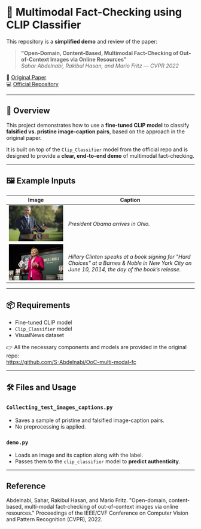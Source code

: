 # 🧠 Multimodal Fact-Checking using CLIP Classifier

This repository is a **simplified demo** and review of the paper:

> **"Open-Domain, Content-Based, Multimodal Fact-Checking of Out-of-Context Images via Online Resources"**  
> *Sahar Abdelnabi, Rakibul Hasan, and Mario Fritz — CVPR 2022*

📄 [Original Paper](https://openaccess.thecvf.com/content/CVPR2022/html/Abdelnabi_Open-Domain_Content-Based_Multi-Modal_Fact-Checking_of_Out-of-Context_Images_via_CVPR_2022_paper.html)  
💻 [Official Repository](https://github.com/S-Abdelnabi/OoC-multi-modal-fc)

---

## 🎯 Overview

This project demonstrates how to use a **fine-tuned CLIP model** to classify **falsified vs. pristine image-caption pairs**, based on the approach in the original paper.

It is built on top of the `Clip_Classifier` model from the official repo and is designed to provide a **clear, end-to-end demo** of multimodal fact-checking.

---

## 🖼️ Example Inputs

| Image | Caption |
|-------|---------|
| ![example image 1](0670_067.jpg) | *President Obama arrives in Ohio.* | Prediction: Falsified
| ![example image 2](0705_423.jpg) | *Hillary Clinton speaks at a book signing for "Hard Choices" at a Barnes & Noble in New York City on June 10, 2014, the day of the book’s release.* | Prediction: Pristine

---

## 📦 Requirements

- Fine-tuned CLIP model
- `Clip_Classifier` model
- VisualNews dataset

👉 All the necessary components and models are provided in the original repo:  
https://github.com/S-Abdelnabi/OoC-multi-modal-fc

---

## 🛠️ Files and Usage

### `Collecting_test_images_captions.py`

- Saves a sample of pristine and falsified image-caption pairs.
- No preprocessing is applied.

### `demo.py`

- Loads an image and its caption along with the label.
- Passes them to the `clip_classifier` model to **predict authenticity**.

---

## Reference

Abdelnabi, Sahar, Rakibul Hasan, and Mario Fritz.
"Open-domain, content-based, multi-modal fact-checking of out-of-context images via online resources."
Proceedings of the IEEE/CVF Conference on Computer Vision and Pattern Recognition (CVPR), 2022.





